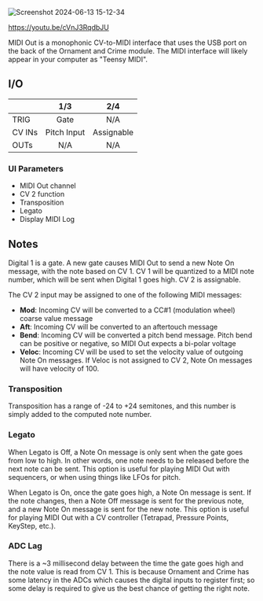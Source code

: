 ![Screenshot 2024-06-13 15-12-34](https://github.com/djphazer/O_C-Phazerville/assets/109086194/b3974f38-4879-4f2c-88f2-07f772fe99fd)

https://youtu.be/cVnJ3RqdbJU

MIDI Out is a monophonic CV-to-MIDI interface that uses the USB port on the back of the Ornament and Crime module. The MIDI interface will likely appear in your computer as "Teensy MIDI".

## I/O

|        | 1/3 | 2/4 |
| ------ | :-: | :-: |
| TRIG   | Gate |  N/A   |
| CV INs | Pitch Input | Assignable |
| OUTs   | N/A    |  N/A   |

### UI Parameters
* MIDI Out channel
* CV 2 function
* Transposition
* Legato
* Display MIDI Log

## Notes
Digital 1 is a gate. A new gate causes MIDI Out to send a new Note On message, with the note based on CV 1. CV 1 will be quantized to a MIDI note number, which will be sent when Digital 1 goes high. CV 2 is assignable.

The CV 2 input may be assigned to one of the following MIDI messages:
* **Mod**: Incoming CV will be converted to a CC#1 (modulation wheel) coarse value message
* **Aft**: Incoming CV will be converted to an aftertouch message
* **Bend**: Incoming CV will be converted a pitch bend message. Pitch bend can be positive or negative, so MIDI Out expects a bi-polar voltage
* **Veloc**: Incoming CV will be used to set the velocity value of outgoing Note On messages. If Veloc is not assigned to CV 2, Note On messages will have velocity of 100.

### Transposition

Transposition has a range of -24 to +24 semitones, and this number is simply added to the computed note number.

### Legato

When Legato is Off, a Note On message is only sent when the gate goes from low to high. In other words, one note needs to be released before the next note can be sent. This option is useful for playing MIDI Out with sequencers, or when using things like LFOs for pitch.

When Legato is On, once the gate goes high, a Note On message is sent. If the note changes, then a Note Off message is sent for the previous note, and a new Note On message is sent for the new note. This option is useful for playing MIDI Out with a CV controller (Tetrapad, Pressure Points, KeyStep, etc.).

### ADC Lag

There is a ~3 millisecond delay between the time the gate goes high and the note value is read from CV 1. This is because Ornament and Crime has some latency in the ADCs which causes the digital inputs to register first; so some delay is required to give us the best chance of getting the right note.
